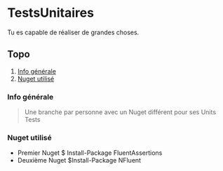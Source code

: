 # TestsUnitaires
Tu es capable de réaliser de grandes choses.

## Topo
1. [Info générale](#general-info)
1. [Nuget utilisé](#nuget)

### Info générale
> Une branche par personne avec un Nuget différent pour ses Units Tests

### Nuget utilisé
* Premier Nuget
$ Install-Package FluentAssertions
* Deuxième Nuget
$Install-Package NFluent